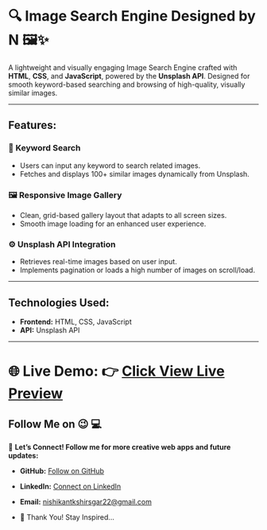 # 🔍 Image Search Engine Designed by N 🖼️✨

A lightweight and visually engaging Image Search Engine crafted with **HTML**, **CSS**, and **JavaScript**, powered by the **Unsplash API**. Designed for smooth keyword-based searching and browsing of high-quality, visually similar images.

---

## Features:
### 🔎 Keyword Search
- Users can input any keyword to search related images.
- Fetches and displays 100+ similar images dynamically from Unsplash.

### 🖼️ Responsive Image Gallery
- Clean, grid-based gallery layout that adapts to all screen sizes.
- Smooth image loading for an enhanced user experience.

### ⚙️ Unsplash API Integration
- Retrieves real-time images based on user input.
- Implements pagination or loads a high number of images on scroll/load.

---

## Technologies Used:
- **Frontend:** HTML, CSS, JavaScript
- **API:** Unsplash API

---
# 🌐 **Live Demo:**  :point_right: [Click View Live Preview](https://nishikant4246.github.io/Image-Search-Engine/) 

## Follow Me on 😉 :computer:

🚀 **Let’s Connect! Follow me for more creative web apps and future updates:**

- **GitHub:** [Follow on GitHub](https://github.com/Nishikant4246)
- **LinkedIn:** [Connect on LinkedIn](https://www.linkedin.com/in/nishikant-v-kshirsagar-483a2b259/)
- **Email:** [nishikantkshirsgar22@gmail.com](mailto:nishikantkshirsgar22@gmail.com)

- 💸 Thank You! Stay Inspired...
